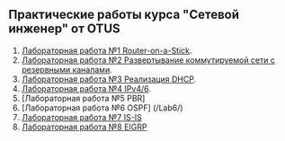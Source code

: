 ## Практические работы курса "Сетевой инженер" от OTUS

1. [Лабораторная работа №1 Router-on-a-Stick](Lab1/).
2. [Лабораторная работа №2 Развертывание коммутируемой сети с резервными каналами](Lab2/).
3. [Лабораторная работа №3 Реализация DHCP](Lab3/).
4. [Лабораторная работа №4 IPv4/6](Lab4/).
5. [Лабораторная работа №5 PBR] 
6. [Лабораторная работа №6 OSPF] (/Lab6/)
7. [Лабораторная работа №7 IS-IS](Lab7/)
8. [Лабораторная работа №8 EIGRP](Lab8/)
